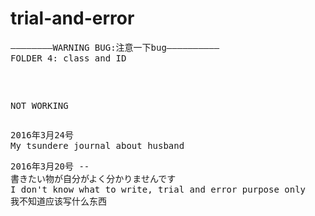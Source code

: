 # trial-and-error
<pre>
————————WARNING BUG:注意一下bug——————————
FOLDER 4: class and ID 
<p id="ice"> <p class="bastard"> <span class="aaaaaa"></span>
NOT WORKING
</pre>

<pre>2016年3月24号
My tsundere journal about husband</pre>

<pre>2016年3月20号 -- 
書きたい物が自分がよく分かりませんです
I don't know what to write, trial and error purpose only
我不知道应该写什么东西</pre>
